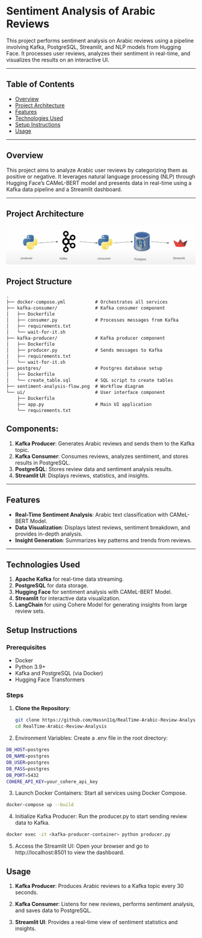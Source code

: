 # Sentiment Analysis of Arabic Reviews

This project performs sentiment analysis on Arabic reviews using a pipeline involving Kafka, PostgreSQL, Streamlit, and NLP models from Hugging Face. It processes user reviews, analyzes their sentiment in real-time, and visualizes the results on an interactive UI.

---

## Table of Contents
- [Overview](#overview)
- [Project Architecture](#project-architecture)
- [Features](#features)
- [Technologies Used](#technologies-used)
- [Setup Instructions](#setup-instructions)
- [Usage](#usage)

---

## Overview

This project aims to analyze Arabic user reviews by categorizing them as positive or negative. It leverages natural language processing (NLP) through Hugging Face’s CAMeL-BERT model and presents data in real-time using a Kafka data pipeline and a Streamlit dashboard.

---

## Project Architecture

![Project Flow](./sentiment-analysis-flow.png)
## Project Structure

```plaintext
.
├── docker-compose.yml           # Orchestrates all services
├── kafka-consumer/              # Kafka consumer component
│   ├── Dockerfile
│   ├── consumer.py              # Processes messages from Kafka
│   ├── requirements.txt
│   └── wait-for-it.sh
├── kafka-producer/              # Kafka producer component
│   ├── Dockerfile
│   ├── producer.py              # Sends messages to Kafka
│   ├── requirements.txt
│   └── wait-for-it.sh
├── postgres/                    # Postgres database setup
│   ├── Dockerfile
│   └── create_table.sql         # SQL script to create tables
├── sentiment-analysis-flow.png  # Workflow diagram
└── ui/                          # User interface component
    ├── Dockerfile
    ├── app.py                   # Main UI application
    └── requirements.txt
```
## Components:
1. **Kafka Producer**: Generates Arabic reviews and sends them to the Kafka topic.
2. **Kafka Consumer**: Consumes reviews, analyzes sentiment, and stores results in PostgreSQL.
3. **PostgreSQL**: Stores review data and sentiment analysis results.
4. **Streamlit UI**: Displays reviews, statistics, and insights.

---

## Features

- **Real-Time Sentiment Analysis**: Arabic text classification with CAMeL-BERT Model.
- **Data Visualization**: Displays latest reviews, sentiment breakdown, and provides in-depth analysis.
- **Insight Generation**: Summarizes key patterns and trends from reviews.

---

## Technologies Used
1. **Apache Kafka** for real-time data streaming.
2. **PostgreSQL** for data storage.
3. **Hugging Face** for sentiment analysis with CAMeL-BERT Model.
4. **Streamlit** for interactive data visualization.
5. **LangChain**  for using Cohere Model for generating insights from large review sets.

## Setup Instructions

### Prerequisites
- Docker 
- Python 3.9+
- Kafka and PostgreSQL (via Docker)
- Hugging Face Transformers

### Steps

1. **Clone the Repository**:
   ```bash
   git clone https://github.com/Hassn11q/RealTime-Arabic-Review-Analysis.git
   cd RealTime-Arabic-Review-Analysis

2. Environment Variables: Create a .env file in the root directory:
```bash
DB_HOST=postgres
DB_NAME=postgres
DB_USER=postgres
DB_PASS=postgres
DB_PORT=5432
COHERE_API_KEY=your_cohere_api_key
```
3. Launch Docker Containers: Start all services using Docker Compose.

```bash
docker-compose up --build
```
4. Initialize Kafka Producer: Run the producer.py to start sending review data to Kafka.
```bash
docker exec -it <kafka-producer-container> python producer.py
```
5. Access the Streamlit UI: Open your browser and go to http://localhost:8501 to view the dashboard.


## Usage
1. **Kafka Producer**: Produces Arabic reviews to a Kafka topic every 30 seconds.
2. **Kafka Consumer**: Listens for new reviews, performs sentiment analysis, and saves data to PostgreSQL.

3. **Streamlit UI**: Provides a real-time view of sentiment statistics and insights.

